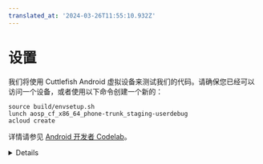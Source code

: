 ```yaml
---
translated_at: '2024-03-26T11:55:10.932Z'
---
```


# 设置

我们将使用 Cuttlefish Android 虚拟设备来测试我们的代码。请确保您已经可以访问一个设备，或者使用以下命令创建一个新的：

```shell
source build/envsetup.sh
lunch aosp_cf_x86_64_phone-trunk_staging-userdebug
acloud create
```

详情请参见 [Android 开发者 Codelab](https://source.android.com/docs/setup/start)。

<details>

关键点：

- Cuttlefish 是一个参考 Android 设备，旨在通用 Linux 桌面上工作。MacOS 支持也在计划中。

- Cuttlefish 系统镜像保持了对真实设备的高保真度，并且是运行许多 Rust 使用案例的理想模拟器。

</details>
